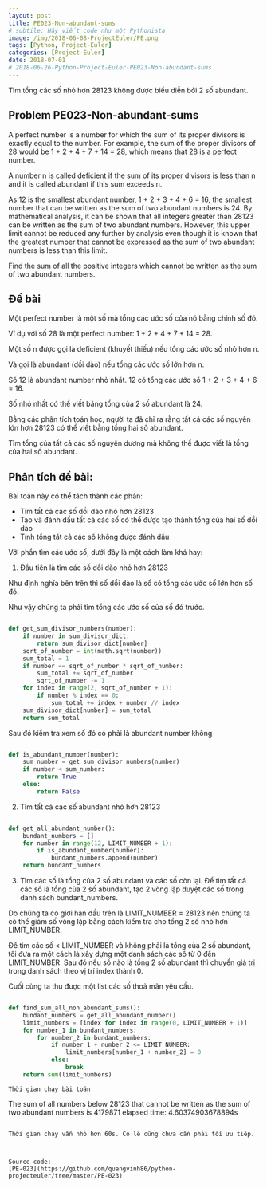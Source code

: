 ```yaml
---
layout: post
title: PE023-Non-abundant-sums
# subtile: Hãy viết code như một Pythonista
image: /img/2018-06-08-ProjectEuler/PE.png
tags: [Python, Project-Euler]
categories: [Project-Euler]
date: 2018-07-01
# 2018-06-26-Python-Project-Euler-PE023-Non-abundant-sums
---
```

Tìm tổng các số nhỏ hơn 28123 không được biểu diễn bởi 2 số abundant.


## Problem PE023-Non-abundant-sums
A perfect number is a number for which the sum of its proper divisors is exactly equal to the number. For example, the sum of the proper divisors of 28 would be 1 + 2 + 4 + 7 + 14 = 28, which means that 28 is a perfect number.

A number n is called deficient if the sum of its proper divisors is less than n and it is called abundant if this sum exceeds n.

As 12 is the smallest abundant number, 1 + 2 + 3 + 4 + 6 = 16, the smallest number that can be written as the sum of two abundant numbers is 24. By mathematical analysis, it can be shown that all integers greater than 28123 can be written as the sum of two abundant numbers. However, this upper limit cannot be reduced any further by analysis even though it is known that the greatest number that cannot be expressed as the sum of two abundant numbers is less than this limit.

Find the sum of all the positive integers which cannot be written as the sum of two abundant numbers.


## Đề bài
Một perfect number là một số mà tổng các ước số của nó bằng chính số đó. 

Ví dụ với số 28 là một perfect number: 1 + 2 + 4 + 7 + 14 = 28.

Một số n được gọi là deficient (khuyết thiếu) nếu tổng các ước số nhỏ hơn n.

Và gọi là abundant (dồi dào) nếu tổng các ước số lớn hơn n.

Số 12 là abundant number nhỏ nhất. 12 có tổng các ước số 1 + 2 + 3 + 4 + 6 = 16.

Số nhỏ nhất có thể viết bằng tổng của 2 số abundant là 24.

Bằng các phân tích toán học, người ta đã chỉ ra rằng tất cả các số nguyên lớn hơn 28123 có thể viết bằng tổng hai số abundant. 

Tìm tổng của tất cả các số nguyên dương mà không thể được viết là tổng của hai số abundant.






## Phân tích đề bài:

Bài toán này có thể tách thành các phần: 
- Tìm tất cả các số dồi dào nhỏ hơn 28123
- Tạo và đánh dấu tất cả các số có thể được tạo thành tổng của hai số dồi dào
- Tính tổng tất cả các số không được đánh dấu



Với phần tìm các ước số, dưới đây là một cách làm khá hay:

1. Đầu tiên là tìm các số dồi dào nhỏ hơn 28123

Như định nghĩa bên trên thì số dồi dào là số có tổng các ước số lớn hơn số đó.

Như vậy chúng ta phải tìm tổng các ước số của số đó trước. 


```Python

def get_sum_divisor_numbers(number):
    if number in sum_divisor_dict:
        return sum_divisor_dict[number]
    sqrt_of_number = int(math.sqrt(number))
    sum_total = 1
    if number == sqrt_of_number * sqrt_of_number:
        sum_total += sqrt_of_number
        sqrt_of_number -= 1
    for index in range(2, sqrt_of_number + 1):
        if number % index == 0:
            sum_total += index + number // index
    sum_divisor_dict[number] = sum_total
    return sum_total
```

Sau đó kiểm tra xem số đó có phải là abundant number không

```Python

def is_abundant_number(number):
    sum_number = get_sum_divisor_numbers(number)
    if number < sum_number:
        return True
    else:
        return False
```

2. Tìm tất cả các số abundant nhỏ hơn 28123

```Python

def get_all_abundant_number():
    bundant_numbers = []
    for number in range(12, LIMIT_NUMBER + 1):
        if is_abundant_number(number):
            bundant_numbers.append(number)
    return bundant_numbers

```


3. Tìm các số là tổng của 2 số abundant và các số còn lại.
Để tìm tất cả các số là tổng của 2 số abundant, tạo 2 vòng lặp duyệt các số trong danh sách bundant_numbers.

Do chúng ta có giới hạn đầu trên là LIMIT_NUMBER = 28123 nên chúng ta có thể giảm số vòng lặp bằng cách kiểm tra cho tổng 2 số nhỏ hơn LIMIT_NUMBER.

Để tìm các số < LIMIT_NUMBER và không phải là tổng của 2 số abundant, tôi đưa ra một cách là xây dựng một danh sách các số từ 0 đến LIMIT_NUMBER. Sau đó nếu số nào là tổng 2 số abundant thì chuyển giá trị trong danh sách theo vị trí index thành 0.

Cuối cùng ta thu được một list các số thoả mãn yêu cầu.

```Python

def find_sum_all_non_abundant_sums():
    bundant_numbers = get_all_abundant_number()
    limit_numbers = [index for index in range(0, LIMIT_NUMBER + 1)]
    for number_1 in bundant_numbers:
        for number_2 in bundant_numbers:
            if number_1 + number_2 <= LIMIT_NUMBER:
                limit_numbers[number_1 + number_2] = 0
            else:
                break
    return sum(limit_numbers)
```



```
Thời gian chạy bài toán

```
The sum of all numbers below 28123 that cannot be written as the sum of two abundant numbers is 4179871
elapsed time: 4.60374903678894s


```

Thời gian chạy vẫn nhỏ hơn 60s. Có lẽ cũng chưa cần phải tối ưu tiếp.



Source-code:
[PE-023](https://github.com/quangvinh86/python-projecteuler/tree/master/PE-023)
